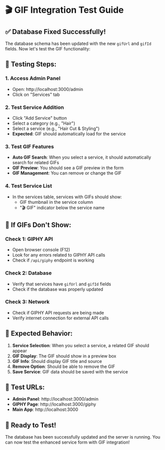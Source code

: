# 🎬 GIF Integration Test Guide

## ✅ **Database Fixed Successfully!**

The database schema has been updated with the new `gifUrl` and `gifId` fields. Now let's test the GIF functionality:

## 🧪 **Testing Steps:**

### **1. Access Admin Panel**
- Open: http://localhost:3000/admin
- Click on "Services" tab

### **2. Test Service Addition**
- Click "Add Service" button
- Select a category (e.g., "Hair")
- Select a service (e.g., "Hair Cut & Styling")
- **Expected**: GIF should automatically load for the service

### **3. Test GIF Features**
- **Auto GIF Search**: When you select a service, it should automatically search for related GIFs
- **GIF Preview**: You should see a GIF preview in the form
- **GIF Management**: You can remove or change the GIF

### **4. Test Service List**
- In the services table, services with GIFs should show:
  - GIF thumbnail in the service column
  - "🎬 GIF" indicator below the service name

## 🔧 **If GIFs Don't Show:**

### **Check 1: GIPHY API**
- Open browser console (F12)
- Look for any errors related to GIPHY API calls
- Check if `/api/giphy` endpoint is working

### **Check 2: Database**
- Verify that services have `gifUrl` and `gifId` fields
- Check if the database was properly updated

### **Check 3: Network**
- Check if GIPHY API requests are being made
- Verify internet connection for external API calls

## 🎯 **Expected Behavior:**

1. **Service Selection**: When you select a service, a related GIF should appear
2. **GIF Display**: The GIF should show in a preview box
3. **GIF Info**: Should display GIF title and source
4. **Remove Option**: Should be able to remove the GIF
5. **Save Service**: GIF data should be saved with the service

## 📱 **Test URLs:**
- **Admin Panel**: http://localhost:3000/admin
- **GIPHY Page**: http://localhost:3000/giphy
- **Main App**: http://localhost:3000

## 🚀 **Ready to Test!**

The database has been successfully updated and the server is running. You can now test the enhanced service form with GIF integration! 